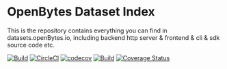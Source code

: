# OpenBytes Dataset Index

This is the repository contains everything you can find in datasets.openBytes.io, including backend http server &amp;
frontend &amp; cli &amp; sdk source code etc.

[![Build](https://github.com/Project-OpenBytes/odi/actions/workflows/java_ci.yml/badge.svg)](https://github.com/Project-OpenBytes/odi/actions/workflows/java_ci.yml)
[![CircleCI](https://circleci.com/gh/Project-OpenBytes/odi/tree/main.svg?style=svg)](https://circleci.com/gh/Project-OpenBytes/odi/tree/main)
[![codecov](https://codecov.io/gh/Project-OpenBytes/odi/branch/main/graph/badge.svg?token=TV76OEYHE7)](https://codecov.io/gh/Project-OpenBytes/odi)
[![Build](https://github.com/Project-OpenBytes/odi/actions/workflows/python_sdk_ci.yml/badge.svg)](https://github.com/Project-OpenBytes/odi/actions/workflows/python_sdk_ci.yml)
[![Coverage Status](https://coveralls.io/repos/github/Project-OpenBytes/odi/badge.svg)](https://coveralls.io/github/Project-OpenBytes/odi)